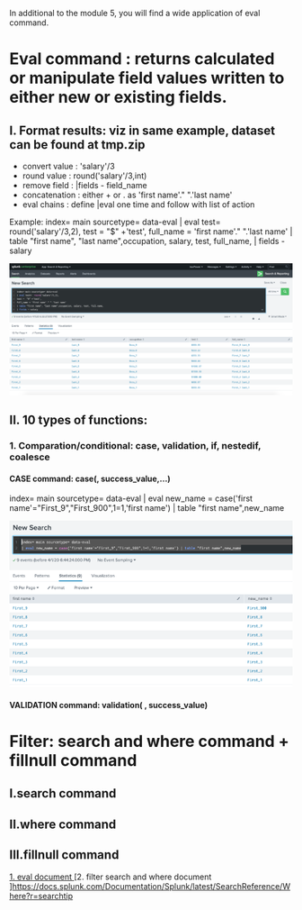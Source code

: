In additional to the module 5, you will find a wide application of eval command.
# Eval command : returns calculated or manipulate field values written to either new or existing fields. 

## I. Format results: viz in same example, dataset can be found at tmp.zip
* convert value : 'salary'/3
* round value : round('salary'/3,int)
* remove field : |fields - field_name
* concatenation : either + or . as 'first name'." ".'last name' 
* eval chains : define |eval one time and follow with list of action

Example: index= main sourcetype= data-eval
| eval test=  round('salary'/3,2), 
test =  "$" +'test', 
full_name = 'first name'." ".'last name' 
| table "first name", "last name",occupation, salary, test, full_name,
| fields - salary

![](image./format.png)

## II. 10 types of functions:

### 1. Comparation/conditional: case, validation, if, nestedif, coalesce

#### CASE command: case(<condition>, success_value,...)
index= main sourcetype= data-eval
| eval new_name = case('first name'="First_9","First_900",1=1,'first name') | table "first name",new_name

![](image./case.png)

#### VALIDATION command: validation( <unvalid condition> , success_value)


# Filter: search and where command + fillnull command

## I.search command

## II.where command

## III.fillnull command

[1. eval document ](https://docs.splunk.com/Documentation/Splunk/8.0.2/SearchReference/Eval)
[2. filter search and where document ]<https://docs.splunk.com/Documentation/Splunk/latest/SearchReference/Where?r=searchtip>
